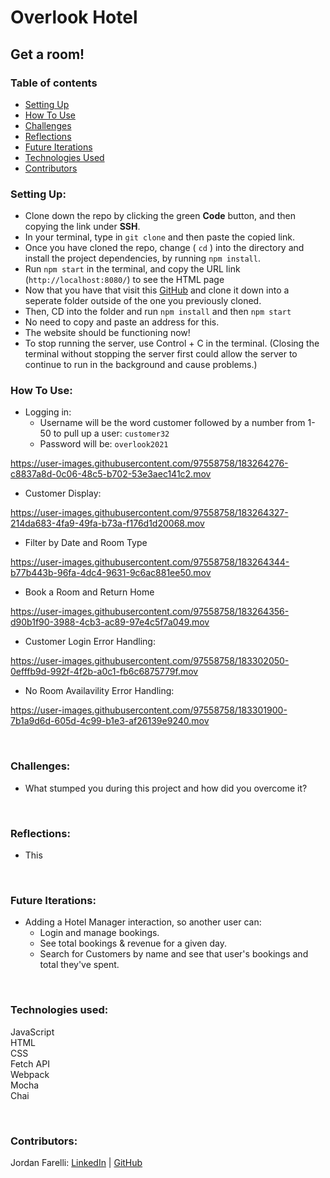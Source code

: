 # Overlook Hotel

## Get a room!

### Table of contents
* [Setting Up](#setup)
* [How To Use](#how)
* [Challenges](#challenges)
* [Reflections](#reflections)
* [Future Iterations](#future)
* [Technologies Used](#tech)
* [Contributors](#contributors)

### Setting Up: <a name="setup"></a>

* Clone down the repo by clicking the green **Code** button, and then copying the link under **SSH**.
* In your terminal, type in `git clone` and then paste the copied link.
* Once you have cloned the repo, change ( `cd` ) into the directory and install the project dependencies, by running `npm install`.
* Run `npm start` in the terminal, and copy the URL link (`http://localhost:8080/`) to see the HTML page 
* Now that you have that visit this [GitHub](https://github.com/turingschool-examples/overlook-api) and clone it down into a seperate folder outside of the one you previously cloned.
* Then, CD into the folder and run `npm install` and then `npm start`
* No need to copy and paste an address for this.
* The website should be functioning now!
* To stop running the server, use Control + C in the terminal. (Closing the terminal without stopping the server first could allow the server to continue to run in the background and cause problems.)


### How To Use: <a name="how"></a>

* Logging in:
    * Username will be the word customer followed by a number from 1-50 to pull up a user: `customer32`
    * Password will be: `overlook2021`

https://user-images.githubusercontent.com/97558758/183264276-c8837a8d-0c06-48c5-b702-53e3aec141c2.mov

* Customer Display:

https://user-images.githubusercontent.com/97558758/183264327-214da683-4fa9-49fa-b73a-f176d1d20068.mov

* Filter by Date and Room Type

https://user-images.githubusercontent.com/97558758/183264344-b77b443b-96fa-4dc4-9631-9c6ac881ee50.mov

* Book a Room and Return Home

https://user-images.githubusercontent.com/97558758/183264356-d90b1f90-3988-4cb3-ac89-97e4c5f7a049.mov

* Customer Login Error Handling:

https://user-images.githubusercontent.com/97558758/183302050-0efffb9d-992f-4f2b-a0c1-fb6c6875779f.mov

* No Room Availavility Error Handling: 

https://user-images.githubusercontent.com/97558758/183301900-7b1a9d6d-605d-4c99-b1e3-af26139e9240.mov


<br>



### Challenges: <a name="challenges"></a>
* What stumped you during this project and how did you overcome it?

<br>

### Reflections: <a name="reflections"></a>
* This

<br>

### Future Iterations: <a name="future"></a>
* Adding a Hotel Manager interaction, so another user can:
    * Login and manage bookings.
    * See total bookings & revenue for a given day.
    * Search for Customers by name and see that user's bookings and total they've spent.

<br>

### Technologies used:<br><a name="tech"></a>
JavaScript<br>
HTML<br>
CSS<br>
Fetch API<br>
Webpack<br>
Mocha<br>
Chai<br>

<br>


### Contributors: <a name="contributors"></a>

Jordan Farelli: [LinkedIn](https://www.linkedin.com/in/jordan-farelli/) | [GitHub](https://github.com/jfarelli)
